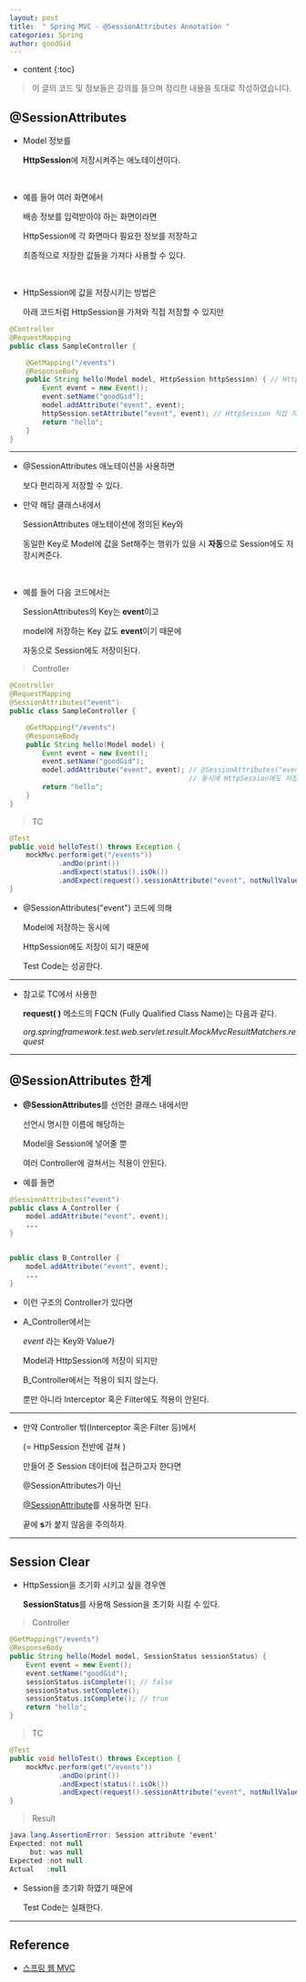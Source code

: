 ```yaml
---
layout: post
title:  " Spring MVC - @SessionAttributes Annotation "
categories: Spring
author: goodGid
---
```

* content
{:toc}

> 이 글의 코드 및 정보들은 강의를 들으며 정리한 내용을 토대로 작성하였습니다.

## @SessionAttributes

* Model 정보를 

  **HttpSession**에 저장시켜주는 애노테이션이다.

<br>

* 예를 들어 여러 화면에서

  배송 정보를 입력받아야 하는 화면이라면

  HttpSession에 각 화면마다 필요한 정보를 저장하고

  최종적으로 저장한 값들을 가져다 사용할 수 있다.

<br>

* HttpSession에 값을 저장시키는 방법은

  아래 코드처럼 HttpSession을 가져와 직접 저장할 수 있지만 

``` java
@Controller
@RequestMapping
public class SampleController {

    @GetMapping("/events")
    @ResponseBody
    public String hello(Model model, HttpSession httpSession) { // HttpSession을 가져온다.
        Event event = new Event();
        event.setName("goodGid");
        model.addAttribute("event", event);
        httpSession.setAttribute("event", event); // HttpSession 직접 저장
        return "hello";
    }
}
```

---

* @SessionAttributes 애노테이션을 사용하면

  보다 편리하게 저장할 수 있다.

* 만약 해당 클래스내에서 

  SessionAttributes 애노테이션에 정의된 Key와 
  
  동일한 Key로 Model에 값을 Set해주는 행위가 있을 시 **자동**으로 Session에도 저장시켜준다.

<br>

* 예를 들어 다음 코드에서는 

  SessionAttributes의 Key는 **event**이고

  model에 저장하는 Key 값도 **event**이기 때문에

  자동으로 Session에도 저장이된다.

> Controller

``` java
@Controller
@RequestMapping
@SessionAttributes("event")
public class SampleController {

    @GetMapping("/events")
    @ResponseBody
    public String hello(Model model) {
        Event event = new Event();
        event.setName("goodGid");
        model.addAttribute("event", event); // @SessionAttributes("event") 코드에 의해 
                                            // 동시에 HttpSession에도 저장된다.
        return "hello";
    }
}
```

> TC

``` java
@Test
public void helloTest() throws Exception {
    mockMvc.perform(get("/events"))
            .andDo(print())
            .andExpect(status().isOk())
            .andExpect(request().sessionAttribute("event", notNullValue()));
}
```

* @SessionAttributes("event") 코드에 의해 

  Model에 저장하는 동시에

  HttpSession에도 저장이 되기 때문에

  Test Code는 성공한다.

---

* 참고로 TC에서 사용한 

  **request( )** 메소드의 FQCN (Fully Qualified Class Name)는 다음과 같다.

  *org.springframework.test.web.servlet.result.MockMvcResultMatchers.request*

---

## @SessionAttributes 한계

* **@SessionAttributes**를 선언한 클래스 내에서만

  선언시 명시한 이름에 해당하는

  Model을 Session에 넣어줄 뿐

  여러 Controller에 걸쳐서는 적용이 안된다.

* 예를 들면 

``` java
@SessionAttributes("event")
public class A_Controller {
    model.addAttribute("event", event);
    ...
}


public class B_Controller {
    model.addAttribute("event", event);
    ...
}
```

* 이런 구조의 Controller가 있다면

* A_Controller에서는 

  *event* 라는 Key와 Value가 

  Model과 HttpSession에 저장이 되지만

  B_Controller에서는 적용이 되지 않는다.

  뿐만 아니라 Interceptor 혹은 Filter에도 적용이 안된다.

---

* 만약 Controller 밖(Interceptor 혹은 Filter 등)에서 

  (= HttpSession 전반에 걸쳐 )

  만들어 준 Session 데이터에 접근하고자 한다면

  @SessionAttributes가 아닌

  [@SessionAttribute]({{site.url}}/Spring-MVC-SessionAttribute)를 사용하면 된다.

  끝에 **s**가 붙지 않음을 주의하자.


---

## Session Clear

* HttpSession을 초기화 시키고 싶을 경우엔

  **SessionStatus**를 사용해 Session을 초기화 시킬 수 있다.

> Controller 

``` java
@GetMapping("/events")
@ResponseBody
public String hello(Model model, SessionStatus sessionStatus) {
    Event event = new Event();
    event.setName("goodGid");
    sessionStatus.isComplete(); // false
    sessionStatus.setComplete();
    sessionStatus.isComplete(); // true
    return "hello";
}
```

> TC

``` java
@Test
public void helloTest() throws Exception {
    mockMvc.perform(get("/events"))
            .andDo(print())
            .andExpect(status().isOk())
            .andExpect(request().sessionAttribute("event", notNullValue()));
}
```

> Result

``` java
java.lang.AssertionError: Session attribute 'event'
Expected: not null
     but: was null
Expected :not null
Actual   :null
```

* Session을 초기화 하였기 때문에

  Test Code는 실패한다.


---

## Reference

* [스프링 웹 MVC](https://www.inflearn.com/course/%EC%9B%B9-mvc)

